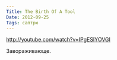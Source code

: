 ```yaml
---
Title: The Birth Of A Tool
Date: 2012-09-25
Tags: саптрю
---
```


http://youtube.com/watch?v=IPgESIYOVGI

Завораживающе.